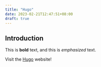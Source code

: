 ```yaml
---
title: "Hugo"
date: 2023-02-21T12:47:51+08:00
draft: true
---
```


## Introduction

This is **bold** text, and this is *emphasized* text.

Visit the [Hugo](https://gohugo.io) website!
